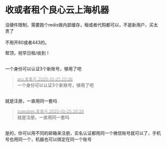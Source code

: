 # 收或者租个良心云上海机器


没硬件限制，需要跑个redis做内部缓存，租或者代购都可以，不是新用户，买太贵了<br />
<br />
不用开80或者443的。

帮顶，祝早日租/收到！<br />
<br />
<img src="static/image/smiley/default/lol.gif" smilieid="12" border="0" alt="" /><img src="static/image/smiley/default/lol.gif" smilieid="12" border="0" alt="" /><img src="static/image/smiley/default/lol.gif" smilieid="12" border="0" alt="" />

一个身份可以认证3个新账号，够用了吧

<div class="quote"><blockquote><font size="2"><a href="https://www.hostloc.com/forum.php?mod=redirect&amp;goto=findpost&amp;pid=9351179&amp;ptid=758370" target="_blank"><font color="#999999">aru 发表于 2020-10-25 20:36</font></a></font><br />
一个身份可以认证3个新账号，够用了吧</blockquote></div><br />
就是注册，一直用同一套吗

<div class="quote"><blockquote><font size="2"><a href="https://www.hostloc.com/forum.php?mod=redirect&amp;goto=findpost&amp;pid=9351190&amp;ptid=758370" target="_blank"><font color="#999999">suwubee 发表于 2020-10-25 20:39</font></a></font><br />
就是注册，一直用同一套吗</blockquote></div><br />
是的，你可以用不同的邮箱来注册，实名认证都用同一个微信账号就可以了，手机号也用同一个，机器也可以绑定在同一个账号
